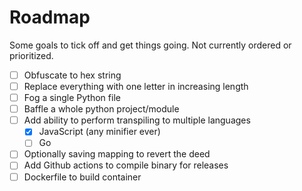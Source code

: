 # Roadmap

Some goals to tick off and get things going. Not currently ordered or prioritized.


 - [ ] Obfuscate to hex string
 - [ ] Replace everything with one letter in increasing length
 - [ ] Fog a single Python file
 - [ ] Baffle a whole python project/module
 - [ ] Add ability to perform transpiling to multiple languages
    - [X] JavaScript (any minifier ever)
    - [ ] Go
 - [ ] Optionally saving mapping to revert the deed 
 - [ ] Add Github actions to compile binary for releases
 - [ ] Dockerfile to build container 
